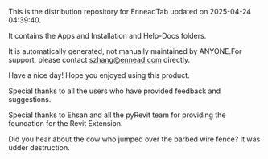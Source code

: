 This is the distribution repository for EnneadTab updated on 2025-04-24 04:39:40.

It contains the Apps and Installation and Help-Docs folders.

It is automatically generated, not manually maintained by ANYONE.For support, please contact szhang@ennead.com directly.

Have a nice day! Hope you enjoyed using this product.

Special thanks to all the users who have provided feedback and suggestions.

Special thanks to Ehsan and all the pyRevit team for providing the foundation for the Revit Extension.






Did you hear about the cow who jumped over the barbed wire fence? It was udder destruction.